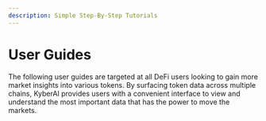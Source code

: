 ```yaml
---
description: Simple Step-By-Step Tutorials
---
```


# User Guides

The following user guides are targeted at all DeFi users looking to gain more market insights into various tokens. By surfacing token data across multiple chains, KyberAI provides users with a convenient interface to view and understand the most important data that has the power to move the markets.
